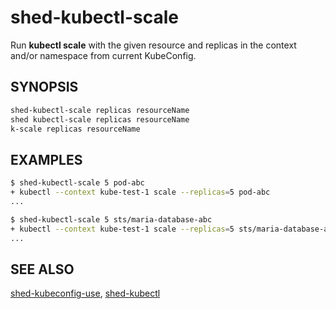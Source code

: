 # shed-kubectl-scale

Run **kubectl scale** with the given resource and replicas in the context and/or namespace from current KubeConfig.

## SYNOPSIS

```bash
shed-kubectl-scale replicas resourceName
shed kubectl-scale replicas resourceName
k-scale replicas resourceName
```

## EXAMPLES

```bash
$ shed-kubectl-scale 5 pod-abc
+ kubectl --context kube-test-1 scale --replicas=5 pod-abc
...

$ shed-kubectl-scale 5 sts/maria-database-abc
+ kubectl --context kube-test-1 scale --replicas=5 sts/maria-database-abc
...
```

## SEE ALSO

[shed-kubeconfig-use](shed-kubeconfig-use.md), [shed-kubectl](shed-kubectl.md)
